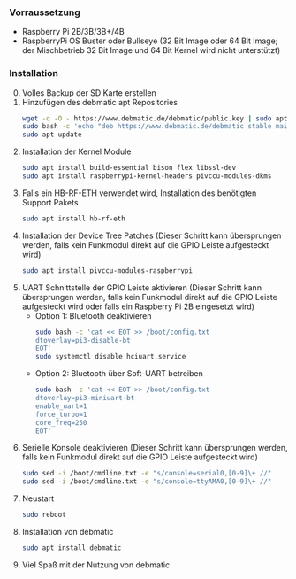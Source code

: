 ### Vorraussetzung

* Raspberry Pi 2B/3B/3B+/4B
* RaspberryPi OS Buster oder Bullseye (32 Bit Image oder 64 Bit Image; der Mischbetrieb 32 Bit Image und 64 Bit Kernel wird nicht unterstützt)

### Installation
0. Volles Backup der SD Karte erstellen
1. Hinzufügen des debmatic apt Repositories
   ```bash
   wget -q -O - https://www.debmatic.de/debmatic/public.key | sudo apt-key add -
   sudo bash -c 'echo "deb https://www.debmatic.de/debmatic stable main" > /etc/apt/sources.list.d/debmatic.list'
   sudo apt update
   ```
3. Installation der Kernel Module
   ```bash
   sudo apt install build-essential bison flex libssl-dev
   sudo apt install raspberrypi-kernel-headers pivccu-modules-dkms
   ```
4. Falls ein HB-RF-ETH verwendet wird, Installation des benötigten Support Pakets
   ```bash
   sudo apt install hb-rf-eth
   ```
5. Installation der Device Tree Patches (Dieser Schritt kann übersprungen werden, falls kein Funkmodul direkt auf die GPIO Leiste aufgesteckt wird)
   ```bash
   sudo apt install pivccu-modules-raspberrypi
   ```
6. UART Schnittstelle der GPIO Leiste aktivieren (Dieser Schritt kann übersprungen werden, falls kein Funkmodul direkt auf die GPIO Leiste aufgesteckt wird oder falls ein Raspberry Pi 2B eingesetzt wird)
   * Option 1: Bluetooth deaktivieren
      ```bash
      sudo bash -c 'cat << EOT >> /boot/config.txt
      dtoverlay=pi3-disable-bt
      EOT'
      sudo systemctl disable hciuart.service
      ```
   * Option 2: Bluetooth über Soft-UART betreiben
      ```bash
      sudo bash -c 'cat << EOT >> /boot/config.txt
      dtoverlay=pi3-miniuart-bt
      enable_uart=1
      force_turbo=1
      core_freq=250
      EOT'
      ```
7. Serielle Konsole deaktivieren (Dieser Schritt kann übersprungen werden, falls kein Funkmodul direkt auf die GPIO Leiste aufgesteckt wird)
   ```bash
   sudo sed -i /boot/cmdline.txt -e "s/console=serial0,[0-9]\+ //"
   sudo sed -i /boot/cmdline.txt -e "s/console=ttyAMA0,[0-9]\+ //"
   ```
8. Neustart
   ```bash
   sudo reboot
   ```
9. Installation von debmatic
   ```bash
   sudo apt install debmatic
   ```
10. Viel Spaß mit der Nutzung von debmatic

